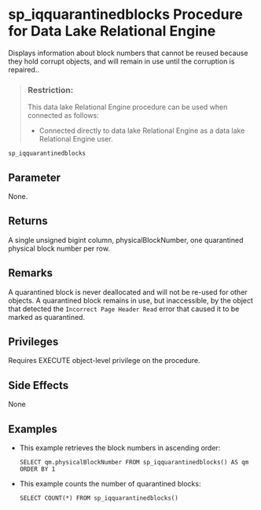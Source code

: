 <!-- loio649c0a5500af44d192fc7e8ac6e3a538 -->

# sp\_iqquarantinedblocks Procedure for Data Lake Relational Engine

Displays information about block numbers that cannot be reused because they hold corrupt objects, and will remain in use until the corruption is repaired..



> ### Restriction:  
> This data lake Relational Engine procedure can be used when connected as follows:
> 
> -   Connected directly to data lake Relational Engine as a data lake Relational Engine user.



```
sp_iqquarantinedblocks
```



<a name="loio649c0a5500af44d192fc7e8ac6e3a538__section_gpx_2kd_4fb"/>

## Parameter

None.



## Returns

A single unsigned bigint column, physicalBlockNumber, one quarantined physical block number per row.



<a name="loio649c0a5500af44d192fc7e8ac6e3a538__section_m5g_yjd_4fb"/>

## Remarks

A quarantined block is never deallocated and will not be re-used for other objects. A quarantined block remains in use, but inaccessible, by the object that detected the `Incorrect Page Header Read` error that caused it to be marked as quarantined.



<a name="loio649c0a5500af44d192fc7e8ac6e3a538__section_ekd_bld_4fb"/>

## Privileges

Requires EXECUTE object-level privilege on the procedure.



<a name="loio649c0a5500af44d192fc7e8ac6e3a538__section_ptp_jjd_4fb"/>

## Side Effects

None



<a name="loio649c0a5500af44d192fc7e8ac6e3a538__section_on4_bjd_4fb"/>

## Examples

-   This example retrieves the block numbers in ascending order:

    ```
    SELECT qm.physicalBlockNumber FROM sp_iqquarantinedblocks() AS qm ORDER BY 1
    ```

-   This example counts the number of quarantined blocks:

    ```
    SELECT COUNT(*) FROM sp_iqquarantinedblocks()
    ```


